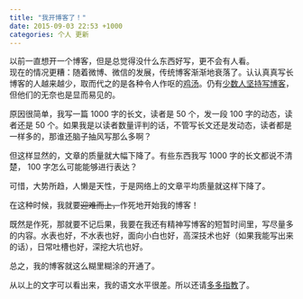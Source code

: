 ```yaml
---
title: "我开博客了！"
date: 2015-09-03 22:53 +1000
categories: 个人 更新
---
```


以前一直想开一个博客，但是总觉得没什么东西好写，更不会有人看。  
现在的情况更糟：随着微博、微信的发展，传统博客渐渐地衰落了。认认真真写长博客的人越来越少，取而代之的是各种令人作呕的[鸡汤][chiken-soup]。仍有[少数人坚持写博客][program-think]，但他们的无奈也是显而易见的。

<!--more-->

原因很简单，我写一篇 1000 字的长文，读者是 50 个，发一段 100 字的动态，读者还是 50 个。如果我是以读者数量评判的话，不管写长文还是发动态，读者都是一样多的，那谁还脑子抽风写那么多啊？

但这样显然的，文章的质量就大幅下降了。有些东西我写 1000 字的长文都说不清楚， 100 字怎么可能能够进行表达？

可惜，大势所趋，人懒是天性，于是网络上的文章平均质量就这样下降了。

在这种时候，我就要~~迎难而上，~~作死地开始我的博客！

既然是作死，那就要不记后果，我要在我还有精神写博客的短暂时间里，写尽量多的内容。水表也好，不水表也好，面向小白也好，高深技术也好（如果我能写出来的话），日常吐槽也好，深挖大坑也好。

总之，我的博客就这么糊里糊涂的开通了。

从以上的文字可以看出来，我的语文水平很差。所以还请[多多指教][contribute]了。

[chiken-soup]: http://www.zhihu.com/question/23585527
[program-think]: http://program-think.blogspot.com/
[contribute]: https://github.com/FiveYellowMice/fiveyellowmice.github.io/issues

